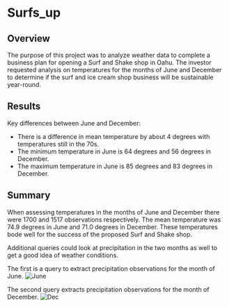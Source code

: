 # Surfs_up

## Overview

The purpose of this project was to analyze weather data to complete a business plan for opening a Surf and Shake shop in Oahu. The investor requested analysis on temperatures for the months of June and December to determine if the surf and ice cream shop business will be sustainable year-round. 


## Results

Key differences between June and December:

- There is a difference in mean temperature by about 4 degrees with temperatures still in the 70s. 
- The minimum temperature in June is 64 degrees and 56 degrees in December.
- The maximum temperature in June is 85 degrees and 83 degrees in December.


## Summary
When assessing temperatures in the months of June and December there were 1700 and 1517 observations respectively. The mean temperature was 74.9 degrees in June and 71.0 degrees in December. These temperatures bode well for the success of the proposed Surf and Shake shop. 

Additional queries could look at precipitation in the two months as well to get a good idea of weather conditions. 

The first is a query to extract precipitation observations for the month of June.
![June](http://url/to/img.png)

The second query extracts precipitation observations for the month of December.
![Dec](http://url/to/img.png)
